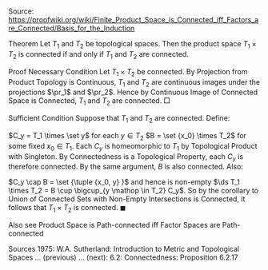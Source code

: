# 

Source: https://proofwiki.org/wiki/Finite_Product_Space_is_Connected_iff_Factors_are_Connected/Basis_for_the_Induction



Theorem
Let $T_1$ and $T_2$ be topological spaces.
Then the product space $T_1 \times T_2$ is connected if and only if $T_1$ and $T_2$ are connected.


Proof
Necessary Condition
Let $T_1 \times T_2$ be connected.
By Projection from Product Topology is Continuous, $T_1$ and $T_2$ are continuous images under the projections $\pr_1$ and $\pr_2$.
Hence by Continuous Image of Connected Space is Connected, $T_1$ and $T_2$ are connected.
$\Box$


Sufficient Condition
Suppose that $T_1$ and $T_2$ are connected.
Define:

$C_y = T_1 \times \set y$ for each $y \in T_2$
$B = \set {x_0} \times T_2$ for some fixed $x_0 \in T_1$.
Each $C_y$ is homeomorphic to $T_1$ by Topological Product with Singleton.
By Connectedness is a Topological Property, each $C_y$ is therefore connected.
By the same argument, $B$ is also connected.
Also:

$C_y \cap B = \set {\tuple {x_0, y} }$ and hence is non-empty
$\ds T_1 \times T_2 = B \cup \bigcup_{y \mathop \in T_2} C_y$.
So by the corollary to Union of Connected Sets with Non-Empty Intersections is Connected, it follows that $T_1 \times T_2$ is connected.
$\blacksquare$


Also see
Product Space is Path-connected iff Factor Spaces are Path-connected


Sources
1975: W.A. Sutherland: Introduction to Metric and Topological Spaces ... (previous) ... (next): $6.2$: Connectedness: Proposition $6.2.17$




